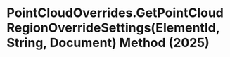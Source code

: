 # PointCloudOverrides.GetPointCloudRegionOverrideSettings(ElementId, String, Document) Method (2025)

﻿